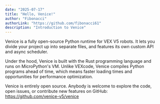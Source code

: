 ```yaml
---
date: "2025-07-17"
title: "Hello, Venice!"
author: "Fibonacci"
authorLink: "https://github.com/fibonacci61"
description: "Introduction to Venice"
---
```


Venice is a fully open-source Python runtime for VEX V5 robots. It lets you divide your project up into separate files, and features its own custom API and async scheduler.

Under the hood, Venice is built with the Rust programming language and runs on MicroPython's VM. Unlike VEXcode, Venice compiles Python programs ahead of time, which means faster loading times and opportunities for performance optimization.

Venice is entirely open source. Anybody is welcome to explore the code, open issues, or contribute new features on GitHub: https://github.com/venice-v5/venice
